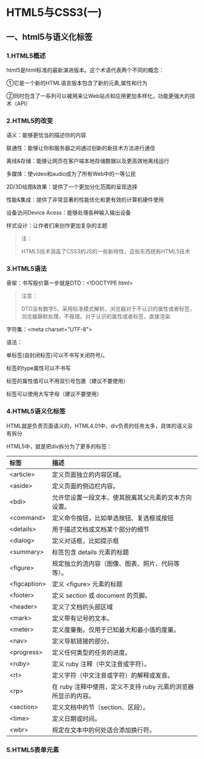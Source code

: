 # HTML5与CSS3(一)

## 一、html5与语义化标签

### 1.HTML5概述

html5是html标准的最新演进版本。这个术语代表两个不同的概念：

①它是一个新的HTML语言版本包含了新的元素,属性和行为

②同时包含了一系列可以被用来让Web站点和应用更加多样化，功能更强大的技术（API）

### 2.HTML5的改变

语义：能够更恰当的描述你的内容

联通性：能够让你和服务器之间通过创新的新技术方法进行通信

离线&存储：能够让网页在客户端本地存储数据以及更高效地离线运行

多媒体：使video和audio成为了所有Web中的一等公民

2D/3D绘图&效果：提供了一个更加分化范围的呈现选择

性能&集成：提供了非常显著的性能优化和更有效的计算机硬件使用

设备访问Device Acess：能够处理各种输入输出设备

样式设计：让作者们来创作更加复杂的主题

> 注：
>
> HTML5技术涵盖了CSS3的JS的一些新特性，这些东西统称HTML5技术

### 3.HTML5语法

骨架：书写股价第一步就是DTD：\<!DOCTYPE html>

> 注意：
>
> DTD没有数字5，采用标准模式解析。浏览器对于不认识的属性或者标签，浏览器静默处理，不报错。对于认识的属性或者标签，直接渲染

字符集：\<meta charset="UTF-8">

语法：

单标签(自封闭标签)可以不书写关闭符号/。

标签的type属性可以不书写

标签的属性值可以不用双引号包裹（建议不要使用）

标签可以使用大写字母（建议不要使用）

### 4.HTML5语义化标签

HTML就是负责页面语义的，HTML4.01中，div负责的任务太多，具体的语义没有拆分

HTML5中，就是把div拆分为了更多的标签：

| 标签          | 描述                                                         |
| :------------ | :----------------------------------------------------------- |
| \<article>    | 定义页面独立的内容区域。                                     |
| \<aside>      | 定义页面的侧边栏内容。                                       |
| \<bdi>        | 允许您设置一段文本，使其脱离其父元素的文本方向设置。         |
| \<command>    | 定义命令按钮，比如单选按钮、复选框或按钮                     |
| \<details>    | 用于描述文档或文档某个部分的细节                             |
| \<dialog>     | 定义对话框，比如提示框                                       |
| \<summary>    | 标签包含 details 元素的标题                                  |
| \<figure>     | 规定独立的流内容（图像、图表、照片、代码等等）。             |
| \<figcaption> | 定义 \<figure> 元素的标题                                    |
| \<footer>     | 定义 section 或 document 的页脚。                            |
| \<header>     | 定义了文档的头部区域                                         |
| \<mark>       | 定义带有记号的文本。                                         |
| \<meter>      | 定义度量衡。仅用于已知最大和最小值的度量。                   |
| \<nav>        | 定义导航链接的部分。                                         |
| \<progress>   | 定义任何类型的任务的进度。                                   |
| \<ruby>       | 定义 ruby 注释（中文注音或字符）。                           |
| \<rt>         | 定义字符（中文注音或字符）的解释或发音。                     |
| \<rp>         | 在 ruby 注释中使用，定义不支持 ruby 元素的浏览器所显示的内容。 |
| \<section>    | 定义文档中的节（section、区段）。                            |
| \<time>       | 定义日期或时间。                                             |
| \<wbr>        | 规定在文本中的何处适合添加换行符。                           |

### 5.HTML5表单元素







